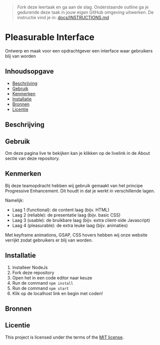 > _Fork_ deze leertaak en ga aan de slag. Onderstaande outline ga je gedurende deze taak in jouw eigen GitHub omgeving uitwerken. De instructie vind je in: [docs/INSTRUCTIONS.md](docs/INSTRUCTIONS.md)

# Pleasurable Interface
<!-- Geef je project een titel en schrijf in één zin wat het is -->
Ontwerp en maak voor een opdrachtgever een interface waar gebruikers blij van worden

## Inhoudsopgave

  * [Beschrijving](#beschrijving)
  * [Gebruik](#gebruik)
  * [Kenmerken](#kenmerken)
  * [Installatie](#installatie)
  * [Bronnen](#bronnen)
  * [Licentie](#licentie)

## Beschrijving
<!-- Bij Beschrijving staat kort beschreven wat voor project het is en wat je hebt gemaakt -->
<!-- Voeg een mooie poster visual toe 📸 -->
<!-- Voeg een link toe naar Github Pages 🌐-->

## Gebruik
<!-- Bij Gebruik staat de user story, hoe het werkt en wat je er mee kan. -->
Om deze pagina live te bekijken kan je klikken op de livelink in de About sectie van deze repository.

## Kenmerken
<!-- Bij Kenmerken staat welke technieken zijn gebruikt en hoe. Wat is de HTML structuur? Wat zijn de belangrijkste dingen in CSS? Wat is er met JS gedaan en hoe? Misschien heb je iets met NodeJS gedaan, of heb je een framwork of library gebruikt? -->
Bij deze teamopdracht hebben wij gebruik gemaakt van het principe Progressive Enhancement. Dit houdt in dat je werkt in verschillende lagen.

Namelijk:

- Laag 1 (functional): de content laag (bijv. HTML)
- Laag 2 (reliable): de presentatie laag (bijv. basic CSS)
- Laag 3 (usable): de bruikbare laag (bijv. extra client-side Javascript)
- Laag 4 (pleasurable): de extra leuke laag (bijv. animaties)

Met keyframe animations, GSAP, CSS hovers hebben wij onze website verrijkt zodat gebruikers er blij van worden.

## Installatie
<!-- Bij Instalatie staat hoe een andere developer aan jouw repo kan werken -->
1. Installeer NodeJs
2. Fork deze repository
3. Open het in een code editor naar keuze
4. Run de command `npm install`
5. Run de command `npm start`
6. Klik op de localhost link en begin met coden!

## Bronnen

## Licentie

This project is licensed under the terms of the [MIT license](./LICENSE).
